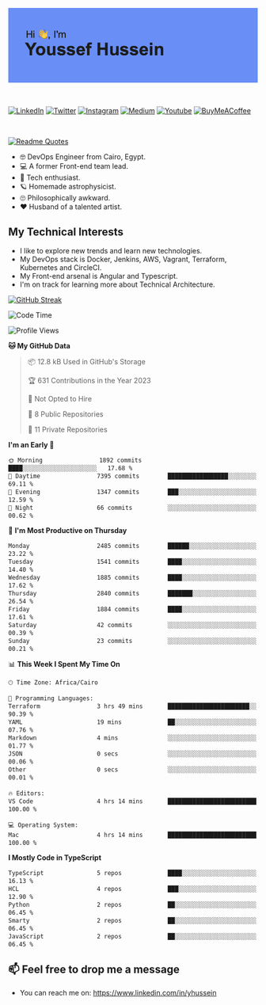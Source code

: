[![Youssef's GitHub Banner](./assets/youssef-hussein.png)](https://github.com/yorki404)

</br>

[![LinkedIn](https://img.shields.io/badge/linkedin-%230077B5.svg?style=for-the-badge&logo=linkedin&logoColor=white)](https://www.linkedin.com/in/yhussein/)
[![Twitter](https://img.shields.io/badge/devqik_-%231DA1F2.svg?style=for-the-badge&logo=Twitter&logoColor=white)](https://twitter.com/devqik_)
[![Instagram](https://img.shields.io/badge/devqik-E4405F?style=for-the-badge&logo=Instagram&logoColor=white)](https://instagram.com/devqik)
[![Medium](https://img.shields.io/badge/Medium-12100E?style=for-the-badge&logo=medium&logoColor=white)](https://medium.com/@devqik)
[![Youtube](https://img.shields.io/badge/YouTube-FF0000?style=for-the-badge&logo=youtube&logoColor=white)](https://www.youtube.com/@devqik)
[![BuyMeACoffee](https://img.shields.io/badge/Buy%20Me%20a%20Coffee-ffdd00?style=for-the-badge&logo=buy-me-a-coffee&logoColor=black)](https://www.buymeacoffee.com/devqik)

</br>

[![Readme Quotes](https://quotes-github-readme.vercel.app/api?type=horizontal&theme=dark)](https://github.com/piyushsuthar/github-readme-quotes)


- :nerd_face: DevOps Engineer from Cairo, Egypt.
- :computer: A former Front-end team lead.
- :satellite: Tech enthusiast.
- :ringed_planet: Homemade astrophysicist.
- :roll_eyes: Philosophically awkward.
- :heart: Husband of a talented artist.

## My Technical Interests

- I like to explore new trends and learn new technologies.
- My DevOps stack is Docker, Jenkins, AWS, Vagrant, Terraform, Kubernetes and CircleCI.
- My Front-end arsenal is Angular and Typescript.
- I'm on track for learning more about Technical Architecture.

[![GitHub Streak](https://github-readme-streak-stats.herokuapp.com/?user=devqik&theme=dark)](https://git.io/streak-stats)

<!--START_SECTION:waka-->
![Code Time](http://img.shields.io/badge/Code%20Time-614%20hrs%2031%20mins-blue)

![Profile Views](http://img.shields.io/badge/Profile%20Views-0-blue)

**🐱 My GitHub Data** 

> 📦 12.8 kB Used in GitHub's Storage 
 > 
> 🏆 631 Contributions in the Year 2023
 > 
> 🚫 Not Opted to Hire
 > 
> 📜 8 Public Repositories 
 > 
> 🔑 11 Private Repositories 
 > 
**I'm an Early 🐤** 

```text
🌞 Morning                1892 commits        ████░░░░░░░░░░░░░░░░░░░░░   17.68 % 
🌆 Daytime                7395 commits        █████████████████░░░░░░░░   69.11 % 
🌃 Evening                1347 commits        ███░░░░░░░░░░░░░░░░░░░░░░   12.59 % 
🌙 Night                  66 commits          ░░░░░░░░░░░░░░░░░░░░░░░░░   00.62 % 
```
📅 **I'm Most Productive on Thursday** 

```text
Monday                   2485 commits        ██████░░░░░░░░░░░░░░░░░░░   23.22 % 
Tuesday                  1541 commits        ████░░░░░░░░░░░░░░░░░░░░░   14.40 % 
Wednesday                1885 commits        ████░░░░░░░░░░░░░░░░░░░░░   17.62 % 
Thursday                 2840 commits        ███████░░░░░░░░░░░░░░░░░░   26.54 % 
Friday                   1884 commits        ████░░░░░░░░░░░░░░░░░░░░░   17.61 % 
Saturday                 42 commits          ░░░░░░░░░░░░░░░░░░░░░░░░░   00.39 % 
Sunday                   23 commits          ░░░░░░░░░░░░░░░░░░░░░░░░░   00.21 % 
```


📊 **This Week I Spent My Time On** 

```text
🕑︎ Time Zone: Africa/Cairo

💬 Programming Languages: 
Terraform                3 hrs 49 mins       ███████████████████████░░   90.39 % 
YAML                     19 mins             ██░░░░░░░░░░░░░░░░░░░░░░░   07.76 % 
Markdown                 4 mins              ░░░░░░░░░░░░░░░░░░░░░░░░░   01.77 % 
JSON                     0 secs              ░░░░░░░░░░░░░░░░░░░░░░░░░   00.06 % 
Other                    0 secs              ░░░░░░░░░░░░░░░░░░░░░░░░░   00.01 % 

🔥 Editors: 
VS Code                  4 hrs 14 mins       █████████████████████████   100.00 % 

💻 Operating System: 
Mac                      4 hrs 14 mins       █████████████████████████   100.00 % 
```

**I Mostly Code in TypeScript** 

```text
TypeScript               5 repos             ████░░░░░░░░░░░░░░░░░░░░░   16.13 % 
HCL                      4 repos             ███░░░░░░░░░░░░░░░░░░░░░░   12.90 % 
Python                   2 repos             ██░░░░░░░░░░░░░░░░░░░░░░░   06.45 % 
Smarty                   2 repos             ██░░░░░░░░░░░░░░░░░░░░░░░   06.45 % 
JavaScript               2 repos             ██░░░░░░░░░░░░░░░░░░░░░░░   06.45 % 
```




<!--END_SECTION:waka-->

## 📫 Feel free to drop me a message
- You can reach me on: https://www.linkedin.com/in/yhussein

